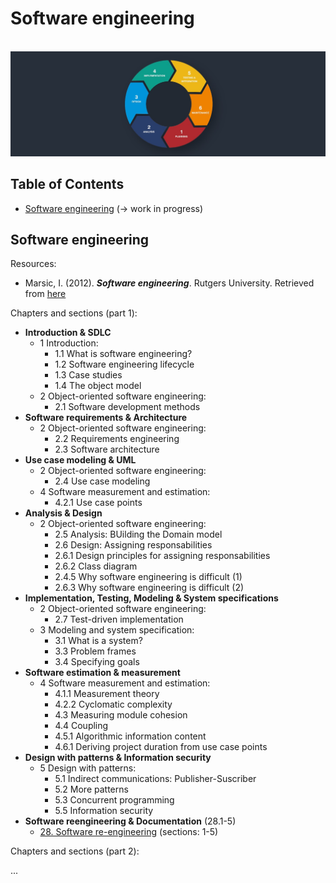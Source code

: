 # Software engineering

<br>![maths image](https://raw.githubusercontent.com/AnselmoGPP/know_base/master/resources/software_engineering.jpg)

## Table of Contents
+ [Software engineering](#software-engineering) (-> work in progress)

## Software engineering

Resources:

- Marsic, I. (2012). _**Software engineering**_. Rutgers University. Retrieved from [here]()

Chapters and sections (part 1):

- **Introduction & SDLC**
  - 1 Introduction:
    - 1.1 What is software engineering?
    - 1.2 Software engineering lifecycle
    - 1.3 Case studies
    - 1.4 The object model
  - 2 Object-oriented software engineering:
    - 2.1 Software development methods
- **Software requirements & Architecture**
  - 2 Object-oriented software engineering:
    - 2.2 Requirements engineering
    - 2.3 Software architecture
- **Use case modeling & UML**
  - 2 Object-oriented software engineering:
    - 2.4 Use case modeling
  - 4 Software measurement and estimation:
    - 4.2.1 Use case points
- **Analysis & Design**
  - 2 Object-oriented software engineering:
    - 2.5 Analysis: BUilding the Domain model
    - 2.6 Design: Assigning responsabilities
    - 2.6.1 Design principles for assigning responsabilities
    - 2.6.2 Class diagram
    - 2.4.5 Why software engineering is difficult (1)
    - 2.6.3 Why software engineering is difficult (2)
- **Implementation, Testing, Modeling & System specifications**
  - 2 Object-oriented software engineering:
    - 2.7 Test-driven implementation
  - 3 Modeling and system specification:
    - 3.1 What is a system?
    - 3.3 Problem frames
    - 3.4 Specifying goals
- **Software estimation & measurement**
  - 4 Software measurement and estimation:
    - 4.1.1 Measurement theory
    - 4.2.2 Cyclomatic complexity
    - 4.3 Measuring module cohesion
    - 4.4 Coupling
    - 4.5.1 Algorithmic information content
    - 4.6.1 Deriving project duration from use case points
- **Design with patterns & Information security**
  - 5 Design with patterns:
    - 5.1 Indirect communications: Publisher-Suscriber
    - 5.2 More patterns
    - 5.3 Concurrent programming
    - 5.5 Information security
- **Software reengineering & Documentation** (28.1-5)
  - [28. Software re-engineering](https://www.google.com/url?sa=t&rct=j&q=&esrc=s&source=web&cd=&cad=rja&uact=8&ved=2ahUKEwjZ9Jjt8qCEAxXfRKQEHbE0A4QQFnoECBEQAQ&url=https%3A%2F%2Fifs.host.cs.st-andrews.ac.uk%2FResources%2FNotes%2FEvolution%2FSWReeng.pdf&usg=AOvVaw0dOnECX8amflB9L3ybE3ov&opi=89978449) (sections: 1-5)

Chapters and sections (part 2):

...
